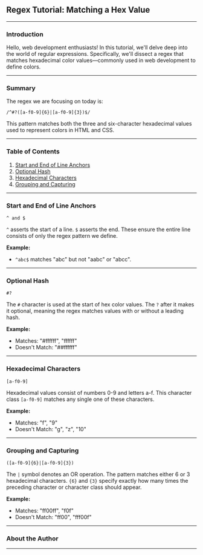 ## Regex Tutorial: Matching a Hex Value

---

### Introduction

Hello, web development enthusiasts! In this tutorial, we'll delve deep into the world of regular expressions. Specifically, we'll dissect a regex that matches hexadecimal color values—commonly used in web development to define colors.

---

### Summary

The regex we are focusing on today is:
```
/^#?([a-f0-9]{6}|[a-f0-9]{3})$/
```

This pattern matches both the three and six-character hexadecimal values used to represent colors in HTML and CSS.

---

### Table of Contents

1. [Start and End of Line Anchors](#start-and-end-of-line-anchors)
2. [Optional Hash](#optional-hash)
3. [Hexadecimal Characters](#hexadecimal-characters)
4. [Grouping and Capturing](#grouping-and-capturing)

---

### Start and End of Line Anchors

```
^ and $
```

`^` asserts the start of a line. `$` asserts the end. These ensure the entire line consists of only the regex pattern we define.

**Example:** 

- `^abc$` matches "abc" but not "aabc" or "abcc".

---

### Optional Hash

```
#?
```

The `#` character is used at the start of hex color values. The `?` after it makes it optional, meaning the regex matches values with or without a leading hash.

**Example:** 

- Matches: "#ffffff", "ffffff"
- Doesn't Match: "##ffffff"

---

### Hexadecimal Characters

```
[a-f0-9]
```

Hexadecimal values consist of numbers 0-9 and letters a-f. This character class `[a-f0-9]` matches any single one of these characters.

**Example:** 

- Matches: "f", "9"
- Doesn't Match: "g", "z", "10"

---

### Grouping and Capturing

```
([a-f0-9]{6}|[a-f0-9]{3})
```

The `|` symbol denotes an OR operation. The pattern matches either 6 or 3 hexadecimal characters. `{6}` and `{3}` specify exactly how many times the preceding character or character class should appear.

**Example:** 

- Matches: "ff00ff", "f0f"
- Doesn't Match: "ff00", "fff00f"

---

### About the Author



---
